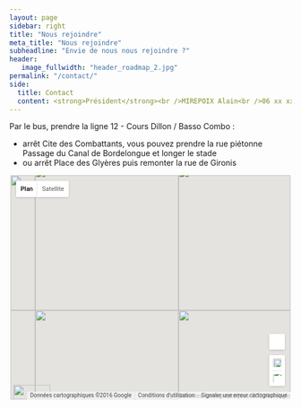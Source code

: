 ```yaml
---
layout: page
sidebar: right
title: "Nous rejoindre"
meta_title: "Nous rejoindre"
subheadline: "Envie de nous nous rejoindre ?"
header:
   image_fullwidth: "header_roadmap_2.jpg"
permalink: "/contact/"
side:
  title: Contact
  content: <strong>Président</strong><br />MIREPOIX Alain<br />06 xx xx xx xx<br /><br /><strong>Entraîneur sénior</strong><br />GONZALES François<br />06 xx xx xx xx<br /><br /><strong>Directeur Ecole de Rugby</strong><br />VALETTE Peter<br />06 15 53 73 32
---
```

Par le bus, prendre la ligne 12 - Cours Dillon / Basso Combo :

* arrêt Cite des Combattants, vous pouvez prendre la rue piétonne Passage du Canal de Bordelongue et longer le stade
* ou arrêt Place des Glyères puis remonter la rue de Gironis

<div id="mapbody78_rat1f_0" style="display: block; text-align: center;"><div id="googlemap78_rat1f_0" class="map" style="margin-right: auto; margin-left: auto; width: 500px; height: 400px; position: relative; overflow: hidden; background-color: rgb(229, 227, 223);" oldvalue="500" refreshmap="1"><div class="gm-style" style="position: absolute; left: 0px; top: 0px; overflow: hidden; width: 100%; height: 100%; z-index: 0;"><div style="position: absolute; left: 0px; top: 0px; overflow: hidden; width: 100%; height: 100%; z-index: 0; cursor: url(&quot;http://maps.gstatic.com/mapfiles/openhand_8_8.cur&quot;) 8 8, default;"><div style="position: absolute; left: 0px; top: 0px; z-index: 1; width: 100%; transform-origin: 0px 0px 0px; transform: matrix(1, 0, 0, 1, 0, 0); will-change: transform;"><div style="position: absolute; left: 0px; top: 0px; z-index: 100; width: 100%;"><div style="position: absolute; left: 0px; top: 0px; z-index: 0;"><div aria-hidden="true" style="position: absolute; left: 0px; top: 0px; z-index: 1; visibility: inherit;"><div style="width: 256px; height: 256px; position: absolute; left: 44px; top: -15px;"></div><div style="width: 256px; height: 256px; position: absolute; left: 44px; top: 241px;"></div><div style="width: 256px; height: 256px; position: absolute; left: -212px; top: -15px;"></div><div style="width: 256px; height: 256px; position: absolute; left: -212px; top: 241px;"></div><div style="width: 256px; height: 256px; position: absolute; left: 300px; top: -15px;"></div><div style="width: 256px; height: 256px; position: absolute; left: 300px; top: 241px;"></div></div></div></div><div style="position: absolute; left: 0px; top: 0px; z-index: 101; width: 100%;"></div><div style="position: absolute; left: 0px; top: 0px; z-index: 102; width: 100%;"></div><div style="position: absolute; left: 0px; top: 0px; z-index: 103; width: 100%;"><div style="position: absolute; left: 0px; top: 0px; z-index: -1;"><div aria-hidden="true" style="position: absolute; left: 0px; top: 0px; z-index: 1; visibility: inherit;"><div style="width: 256px; height: 256px; overflow: hidden; position: absolute; left: 44px; top: -15px;"><canvas draggable="false" height="256" width="256" style="-webkit-user-select: none; position: absolute; left: 0px; top: 0px; height: 256px; width: 256px;"></canvas></div><div style="width: 256px; height: 256px; overflow: hidden; position: absolute; left: 44px; top: 241px;"></div><div style="width: 256px; height: 256px; overflow: hidden; position: absolute; left: -212px; top: -15px;"></div><div style="width: 256px; height: 256px; overflow: hidden; position: absolute; left: -212px; top: 241px;"></div><div style="width: 256px; height: 256px; overflow: hidden; position: absolute; left: 300px; top: -15px;"></div><div style="width: 256px; height: 256px; overflow: hidden; position: absolute; left: 300px; top: 241px;"></div></div></div></div><div style="position: absolute; z-index: 0; left: 0px; top: 0px;"><div style="overflow: hidden; width: 500px; height: 400px;"><img src="http://maps.googleapis.com/maps/api/js/StaticMapService.GetMapImage?1m2&amp;1i4227028&amp;2i3064079&amp;2e1&amp;3u15&amp;4m2&amp;1u500&amp;2u400&amp;5m5&amp;1e0&amp;5sfr&amp;6sus&amp;10b1&amp;12b1&amp;token=125591" style="width: 500px; height: 400px;"></div></div><div style="position: absolute; left: 0px; top: 0px; z-index: 0;"><div aria-hidden="true" style="position: absolute; left: 0px; top: 0px; z-index: 1; visibility: inherit;"><div style="position: absolute; left: 44px; top: -15px; transition: opacity 200ms ease-out;"><img src="http://maps.google.com/maps/vt?pb=!1m5!1m4!1i15!2i16512!3i11969!4i256!2m3!1e0!2sm!3i359028405!3m9!2sfr!3sUS!5e18!12m1!1e47!12m3!1e37!2m1!1ssmartmaps!4e0&amp;token=90399" draggable="false" alt="" style="position: absolute; left: 0px; top: 0px; width: 256px; height: 256px; -webkit-user-select: none; border: 0px; padding: 0px; margin: 0px; max-width: none;"></div><div style="position: absolute; left: 44px; top: 241px; transition: opacity 200ms ease-out;"><img src="http://maps.google.com/maps/vt?pb=!1m5!1m4!1i15!2i16512!3i11970!4i256!2m3!1e0!2sm!3i359028405!3m9!2sfr!3sUS!5e18!12m1!1e47!12m3!1e37!2m1!1ssmartmaps!4e0&amp;token=110281" draggable="false" alt="" style="position: absolute; left: 0px; top: 0px; width: 256px; height: 256px; -webkit-user-select: none; border: 0px; padding: 0px; margin: 0px; max-width: none;"></div><div style="position: absolute; left: -212px; top: -15px; transition: opacity 200ms ease-out;"><img src="http://maps.google.com/maps/vt?pb=!1m5!1m4!1i15!2i16511!3i11969!4i256!2m3!1e0!2sm!3i359028405!3m9!2sfr!3sUS!5e18!12m1!1e47!12m3!1e37!2m1!1ssmartmaps!4e0&amp;token=33212" draggable="false" alt="" style="position: absolute; left: 0px; top: 0px; width: 256px; height: 256px; -webkit-user-select: none; border: 0px; padding: 0px; margin: 0px; max-width: none;"></div><div style="position: absolute; left: -212px; top: 241px; transition: opacity 200ms ease-out;"><img src="http://maps.google.com/maps/vt?pb=!1m5!1m4!1i15!2i16511!3i11970!4i256!2m3!1e0!2sm!3i359028405!3m9!2sfr!3sUS!5e18!12m1!1e47!12m3!1e37!2m1!1ssmartmaps!4e0&amp;token=53094" draggable="false" alt="" style="position: absolute; left: 0px; top: 0px; width: 256px; height: 256px; -webkit-user-select: none; border: 0px; padding: 0px; margin: 0px; max-width: none;"></div><div style="position: absolute; left: 300px; top: -15px; transition: opacity 200ms ease-out;"><img src="http://maps.google.com/maps/vt?pb=!1m5!1m4!1i15!2i16513!3i11969!4i256!2m3!1e0!2sm!3i359028369!3m9!2sfr!3sUS!5e18!12m1!1e47!12m3!1e37!2m1!1ssmartmaps!4e0&amp;token=53851" draggable="false" alt="" style="position: absolute; left: 0px; top: 0px; width: 256px; height: 256px; -webkit-user-select: none; border: 0px; padding: 0px; margin: 0px; max-width: none;"></div><div style="position: absolute; left: 300px; top: 241px; transition: opacity 200ms ease-out;"><img src="http://maps.google.com/maps/vt?pb=!1m5!1m4!1i15!2i16513!3i11970!4i256!2m3!1e0!2sm!3i359028369!3m9!2sfr!3sUS!5e18!12m1!1e47!12m3!1e37!2m1!1ssmartmaps!4e0&amp;token=73733" draggable="false" alt="" style="position: absolute; left: 0px; top: 0px; width: 256px; height: 256px; -webkit-user-select: none; border: 0px; padding: 0px; margin: 0px; max-width: none;"></div></div></div></div><div style="position: absolute; left: 0px; top: 0px; z-index: 2; width: 100%; height: 100%; transition-duration: 0.3s; opacity: 0; display: none;" class="gm-style-pbc"><p class="gm-style-pbt">Utilisez deux doigts pour déplacer la carte</p></div><div style="position: absolute; left: 0px; top: 0px; z-index: 3; width: 100%; height: 100%;"></div><div style="position: absolute; left: 0px; top: 0px; z-index: 4; width: 100%; transform-origin: 0px 0px 0px; transform: matrix(1, 0, 0, 1, 0, 0);"><div style="position: absolute; left: 0px; top: 0px; z-index: 104; width: 100%;"></div><div style="position: absolute; left: 0px; top: 0px; z-index: 105; width: 100%;"></div><div style="position: absolute; left: 0px; top: 0px; z-index: 106; width: 100%;"></div><div style="position: absolute; left: 0px; top: 0px; z-index: 107; width: 100%;"></div></div></div><div style="margin-left: 5px; margin-right: 5px; z-index: 1000000; position: absolute; left: 0px; bottom: 0px;"><a target="_blank" href="https://maps.google.com/maps?ll=43.565747,1.415089&amp;z=15&amp;t=m&amp;hl=fr&amp;gl=US&amp;mapclient=apiv3" title="Cliquez ici pour afficher cette zone sur Google&nbsp;Maps" style="position: static; overflow: visible; float: none; display: inline;"><div style="width: 66px; height: 26px; cursor: pointer;"><img src="http://maps.gstatic.com/mapfiles/api-3/images/google4.png" draggable="false" style="position: absolute; left: 0px; top: 0px; width: 66px; height: 26px; -webkit-user-select: none; border: 0px; padding: 0px; margin: 0px;"></div></a></div><div style="padding: 15px 21px; border: 1px solid rgb(171, 171, 171); font-family: Roboto, Arial, sans-serif; color: rgb(34, 34, 34); box-shadow: rgba(0, 0, 0, 0.2) 0px 4px 16px; z-index: 10000002; display: none; width: 256px; height: 148px; position: absolute; left: 100px; top: 110px; background-color: white;"><div style="padding: 0px 0px 10px; font-size: 16px;">Données cartographiques</div><div style="font-size: 13px;">Données cartographiques ©2016 Google</div><div style="width: 13px; height: 13px; overflow: hidden; position: absolute; opacity: 0.7; right: 12px; top: 12px; z-index: 10000; cursor: pointer;"><img src="http://maps.gstatic.com/mapfiles/api-3/images/mapcnt6.png" draggable="false" style="position: absolute; left: -2px; top: -336px; width: 59px; height: 492px; -webkit-user-select: none; border: 0px; padding: 0px; margin: 0px; max-width: none;"></div></div><div class="gmnoprint" style="z-index: 1000001; position: absolute; right: 278px; bottom: 0px; width: 193px;"><div draggable="false" class="gm-style-cc" style="-webkit-user-select: none; height: 14px; line-height: 14px;"><div style="opacity: 0.7; width: 100%; height: 100%; position: absolute;"><div style="width: 1px;"></div><div style="width: auto; height: 100%; margin-left: 1px; background-color: rgb(245, 245, 245);"></div></div><div style="position: relative; padding-right: 6px; padding-left: 6px; font-family: Roboto, Arial, sans-serif; font-size: 10px; color: rgb(68, 68, 68); white-space: nowrap; direction: ltr; text-align: right; vertical-align: middle; display: inline-block;"><a style="color: rgb(68, 68, 68); text-decoration: none; cursor: pointer; display: none;">Données cartographiques</a><span>Données cartographiques ©2016 Google</span></div></div></div><div class="gmnoscreen" style="position: absolute; right: 0px; bottom: 0px;"><div style="font-family: Roboto, Arial, sans-serif; font-size: 11px; color: rgb(68, 68, 68); direction: ltr; text-align: right; background-color: rgb(245, 245, 245);">Données cartographiques ©2016 Google</div></div><div class="gmnoprint gm-style-cc" draggable="false" style="z-index: 1000001; -webkit-user-select: none; height: 14px; line-height: 14px; position: absolute; right: 165px; bottom: 0px;"><div style="opacity: 0.7; width: 100%; height: 100%; position: absolute;"><div style="width: 1px;"></div><div style="width: auto; height: 100%; margin-left: 1px; background-color: rgb(245, 245, 245);"></div></div><div style="position: relative; padding-right: 6px; padding-left: 6px; font-family: Roboto, Arial, sans-serif; font-size: 10px; color: rgb(68, 68, 68); white-space: nowrap; direction: ltr; text-align: right; vertical-align: middle; display: inline-block;"><a href="https://www.google.com/intl/fr_US/help/terms_maps.html" target="_blank" style="text-decoration: none; cursor: pointer; color: rgb(68, 68, 68);">Conditions d'utilisation</a></div></div><div style="width: 25px; height: 25px; overflow: hidden; display: none; margin: 10px 14px; position: absolute; top: 0px; right: 0px;"><img src="http://maps.gstatic.com/mapfiles/api-3/images/sv5.png" draggable="false" class="gm-fullscreen-control" style="position: absolute; left: -52px; top: -86px; width: 164px; height: 112px; -webkit-user-select: none; border: 0px; padding: 0px; margin: 0px;"></div><div draggable="false" class="gm-style-cc" style="-webkit-user-select: none; height: 14px; line-height: 14px; position: absolute; right: 0px; bottom: 0px;"><div style="opacity: 0.7; width: 100%; height: 100%; position: absolute;"><div style="width: 1px;"></div><div style="width: auto; height: 100%; margin-left: 1px; background-color: rgb(245, 245, 245);"></div></div><div style="position: relative; padding-right: 6px; padding-left: 6px; font-family: Roboto, Arial, sans-serif; font-size: 10px; color: rgb(68, 68, 68); white-space: nowrap; direction: ltr; text-align: right; vertical-align: middle; display: inline-block;"><a target="_new" title="Signaler à Google une erreur dans la carte routière ou les images" href="https://www.google.com/maps/@43.565747,1.415089,15z/data=!10m1!1e1!12b1?source=apiv3&amp;rapsrc=apiv3" style="font-family: Roboto, Arial, sans-serif; font-size: 10px; color: rgb(68, 68, 68); text-decoration: none; position: relative;">Signaler une erreur cartographique</a></div></div><div class="gmnoprint gm-bundled-control gm-bundled-control-on-bottom" draggable="false" controlwidth="28" controlheight="93" style="margin: 10px; -webkit-user-select: none; position: absolute; bottom: 107px; right: 28px;"><div class="gmnoprint" controlwidth="28" controlheight="55" style="position: absolute; left: 0px; top: 38px;"><div draggable="false" style="-webkit-user-select: none; box-shadow: rgba(0, 0, 0, 0.298039) 0px 1px 4px -1px; border-radius: 2px; cursor: pointer; width: 28px; height: 55px; background-color: rgb(255, 255, 255);"><div title="Zoom avant" style="position: relative; width: 28px; height: 27px; left: 0px; top: 0px;"><div style="overflow: hidden; position: absolute; width: 15px; height: 15px; left: 7px; top: 6px;"><img src="http://maps.gstatic.com/mapfiles/api-3/images/tmapctrl.png" draggable="false" style="position: absolute; left: 0px; top: 0px; -webkit-user-select: none; border: 0px; padding: 0px; margin: 0px; max-width: none; width: 120px; height: 54px;"></div></div><div style="position: relative; overflow: hidden; width: 67%; height: 1px; left: 16%; top: 0px; background-color: rgb(230, 230, 230);"></div><div title="Zoom arrière" style="position: relative; width: 28px; height: 27px; left: 0px; top: 0px;"><div style="overflow: hidden; position: absolute; width: 15px; height: 15px; left: 7px; top: 6px;"><img src="http://maps.gstatic.com/mapfiles/api-3/images/tmapctrl.png" draggable="false" style="position: absolute; left: 0px; top: -15px; -webkit-user-select: none; border: 0px; padding: 0px; margin: 0px; max-width: none; width: 120px; height: 54px;"></div></div></div></div><div class="gm-svpc" controlwidth="28" controlheight="28" style="box-shadow: rgba(0, 0, 0, 0.298039) 0px 1px 4px -1px; border-radius: 2px; width: 28px; height: 28px; cursor: url(&quot;http://maps.gstatic.com/mapfiles/openhand_8_8.cur&quot;) 8 8, default; position: absolute; left: 0px; top: 0px; background-color: rgb(255, 255, 255);"><div style="position: absolute; left: 1px; top: 1px;"></div><div style="position: absolute; left: 1px; top: 1px;"><div aria-label="Contrôle de Pegman dans Street View" style="width: 26px; height: 26px; overflow: hidden; position: absolute; left: 0px; top: 0px;"><img src="http://maps.gstatic.com/mapfiles/api-3/images/cb_scout5.png" draggable="false" style="position: absolute; left: -147px; top: -26px; width: 215px; height: 835px; -webkit-user-select: none; border: 0px; padding: 0px; margin: 0px; max-width: none;"></div><div aria-label="Pegman est au-dessus de la carte." style="width: 26px; height: 26px; overflow: hidden; position: absolute; left: 0px; top: 0px; visibility: hidden;"><img src="http://maps.gstatic.com/mapfiles/api-3/images/cb_scout5.png" draggable="false" style="position: absolute; left: -147px; top: -52px; width: 215px; height: 835px; -webkit-user-select: none; border: 0px; padding: 0px; margin: 0px; max-width: none;"></div><div aria-label="Contrôle de Pegman dans Street View" style="width: 26px; height: 26px; overflow: hidden; position: absolute; left: 0px; top: 0px; visibility: hidden;"><img src="http://maps.gstatic.com/mapfiles/api-3/images/cb_scout5.png" draggable="false" style="position: absolute; left: -147px; top: -78px; width: 215px; height: 835px; -webkit-user-select: none; border: 0px; padding: 0px; margin: 0px; max-width: none;"></div></div></div><div class="gmnoprint" controlwidth="28" controlheight="0" style="display: none; position: absolute;"><div title="Faire pivoter le plan à 90°" style="width: 28px; height: 28px; overflow: hidden; position: absolute; border-radius: 2px; box-shadow: rgba(0, 0, 0, 0.298039) 0px 1px 4px -1px; cursor: pointer; display: none; background-color: rgb(255, 255, 255);"><img src="http://maps.gstatic.com/mapfiles/api-3/images/tmapctrl4.png" draggable="false" style="position: absolute; left: -141px; top: 6px; width: 170px; height: 54px; -webkit-user-select: none; border: 0px; padding: 0px; margin: 0px; max-width: none;"></div><div class="gm-tilt" style="width: 28px; height: 28px; overflow: hidden; position: absolute; border-radius: 2px; box-shadow: rgba(0, 0, 0, 0.298039) 0px 1px 4px -1px; top: 0px; cursor: pointer; background-color: rgb(255, 255, 255);"><img src="http://maps.gstatic.com/mapfiles/api-3/images/tmapctrl4.png" draggable="false" style="position: absolute; left: -141px; top: -13px; width: 170px; height: 54px; -webkit-user-select: none; border: 0px; padding: 0px; margin: 0px; max-width: none;"></div></div></div><div class="gmnoprint" style="margin: 10px; z-index: 0; position: absolute; cursor: pointer; left: 0px; top: 0px;"><div class="gm-style-mtc" style="float: left;"><div draggable="false" title="Afficher un plan de ville" style="direction: ltr; overflow: hidden; text-align: center; position: relative; color: rgb(0, 0, 0); font-family: Roboto, Arial, sans-serif; -webkit-user-select: none; font-size: 11px; padding: 8px; border-bottom-left-radius: 2px; border-top-left-radius: 2px; -webkit-background-clip: padding-box; box-shadow: rgba(0, 0, 0, 0.298039) 0px 1px 4px -1px; min-width: 22px; font-weight: 500; background-color: rgb(255, 255, 255); background-clip: padding-box;">Plan</div></div><div class="gm-style-mtc" style="float: left;"><div draggable="false" title="Afficher les images satellite" style="direction: ltr; overflow: hidden; text-align: center; position: relative; color: rgb(86, 86, 86); font-family: Roboto, Arial, sans-serif; -webkit-user-select: none; font-size: 11px; padding: 8px; border-bottom-right-radius: 2px; border-top-right-radius: 2px; -webkit-background-clip: padding-box; box-shadow: rgba(0, 0, 0, 0.298039) 0px 1px 4px -1px; border-left: 0px; min-width: 40px; background-color: rgb(255, 255, 255); background-clip: padding-box;">Satellite</div><div style="z-index: -1; padding: 2px; border-bottom-left-radius: 2px; border-bottom-right-radius: 2px; box-shadow: rgba(0, 0, 0, 0.298039) 0px 1px 4px -1px; position: absolute; right: 0px; top: 29px; text-align: left; display: none; background-color: white;"><div draggable="false" title="Afficher les images satellite avec le nom des rues" style="color: rgb(0, 0, 0); font-family: Roboto, Arial, sans-serif; -webkit-user-select: none; font-size: 11px; padding: 6px 8px 6px 6px; direction: ltr; text-align: left; white-space: nowrap; background-color: rgb(255, 255, 255);"><span role="checkbox" style="box-sizing: border-box; position: relative; line-height: 0; font-size: 0px; margin: 0px 5px 0px 0px; display: inline-block; border: 1px solid rgb(198, 198, 198); border-radius: 1px; width: 13px; height: 13px; vertical-align: middle; background-color: rgb(255, 255, 255);"><div style="position: absolute; left: 1px; top: -2px; width: 13px; height: 11px; overflow: hidden;"><img src="http://maps.gstatic.com/mapfiles/mv/imgs8.png" draggable="false" style="position: absolute; left: -52px; top: -44px; -webkit-user-select: none; border: 0px; padding: 0px; margin: 0px; max-width: none; width: 68px; height: 67px;"></div></span><label style="vertical-align: middle; cursor: pointer;">Légendes</label></div></div></div></div></div></div></div>

